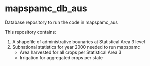 # mapspamc_db_aus
Database repository to run the code in mapspamc_aus

This repository contains:
1. A shapefile of administrative bounaries at Statistical Area 3 level
2. Subnational statistics for year 2000 needed to run mapspamc
   - Area harvested for all crops per Statistical Area 3
   - Irrigation for aggregated crops per state
